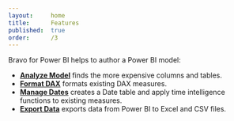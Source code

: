 ```yaml
---
layout:     home
title:      Features
published:  true
order:      /3
---
```


Bravo for Power BI helps to author a Power BI model:
- [**Analyze Model**](analyze-model.md) finds the more expensive columns and tables.
- [**Format DAX**](format-dax.md) formats existing DAX measures.
- [**Manage Dates**](manage-dates.md) creates a Date table and apply time intelligence functions to existing measures.
- [**Export Data**](export-data.md) exports data from Power BI to Excel and CSV files.
